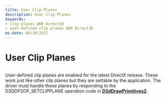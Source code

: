 ```yaml
---
title: User Clip Planes
description: User Clip Planes
keywords:
- clip planes WDK Direct3D
- user-defined clip planes WDK Direct3D
ms.date: 04/20/2017
---
```


# User Clip Planes


## <span id="ddk_user_clip_planes_gg"></span><span id="DDK_USER_CLIP_PLANES_GG"></span>


User-defined clip planes are enabled for the latest DirectX release. These work just like other clip planes but they are settable by the application. The driver must handle these planes by responding to the D3DDP2OP\_SETCLIPPLANE operation code in [**D3dDrawPrimitives2**](/windows-hardware/drivers/ddi/d3dhal/nc-d3dhal-lpd3dhal_drawprimitives2cb).

 

